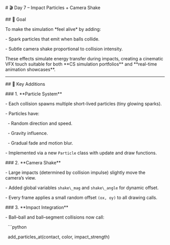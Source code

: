 \# 🎬 Day 7 – Impact Particles + Camera Shake



\## 🎯 Goal

To make the simulation \*feel alive\* by adding:

\- Spark particles that emit when balls collide.

\- Subtle camera shake proportional to collision intensity.



These effects simulate energy transfer during impacts, creating a cinematic VFX touch suitable for both \*\*CS simulation portfolios\*\* and \*\*real-time animation showcases\*\*.



---



\## 🧩 Key Additions



\### 1. \*\*Particle System\*\*

\- Each collision spawns multiple short-lived particles (tiny glowing sparks).

\- Particles have:

&nbsp; - Random direction and speed.

&nbsp; - Gravity influence.

&nbsp; - Gradual fade and motion blur.

\- Implemented via a new `Particle` class with update and draw functions.



\### 2. \*\*Camera Shake\*\*

\- Large impacts (determined by collision impulse) slightly move the camera’s view.

\- Added global variables `shake\_mag` and `shake\_angle` for dynamic offset.

\- Every frame applies a small random offset `(ox, oy)` to all drawing calls.



\### 3. \*\*Impact Integration\*\*

\- Ball–ball and ball–segment collisions now call:

&nbsp; ```python

&nbsp; add\_particles\_at(contact, color, impact\_strength)



